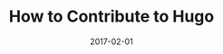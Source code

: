 ---
title: How to Contribute to Hugo
linktitle:
description: Tutorial developed by DigitalCraftsman of the Hugo community to explain to new developers how to contribute to the Hugo project.
date: 2017-02-01
publishdate: 2017-02-01
lastmod: 2017-02-01
tags: [contribute,tutorials]
weight:
draft: false
slug:
aliases:
notes:
---